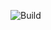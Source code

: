![Build](https://github.com/MatteoArella/macc-project-frontend/workflows/Main/badge.svg?branch=master)

